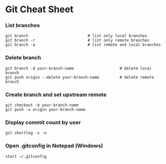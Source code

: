 # Git Cheat Sheet

### List branches

```
git branch                          # list only local branches
git branch -r                       # list only remote branches
git branch -a                       # list remote and local branches
```

### Delete branch

```
git branch -d your-branch-name                    # delete local branch
git push origin --delete your-branch-name         # delete remote branch
```

### Create branch and set upstream remote

```
git checkout -b your-branch-name
git push -u origin your-branch-name
```

### Display commit count by user

```
git shortlog -s -n
```

### Open .gitconfig in Notepad (Windows)

```
start ~/.gitconfig
```
